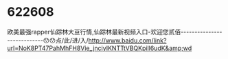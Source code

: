 # 622608
欧美最强rapper仙踪林大豆行情,仙踪林最新视频入口-欢迎您贰佰----------------------------😯😯点/此/进/入/http://www.baidu.com/link?url=NoK8PT47PahMhFH8Vie_jnciyIKNTTtVBQKpill6udK&amp;wd
